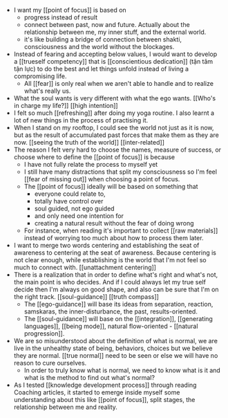 - I want my [[point of focus]] is based on
    - progress instead of result
    - connect between past, now and future. Actually about the relationship between me, my inner stuff, and the external world.
    - it's like building a bridge of connection between shakti, consciousness and the world without the blockages.
- Instead of fearing and accepting below values, I would want to develop a [[trueself competency]] that is [[conscientious dedication]] (tận tâm tận lực) to do the best and let things unfold instead of living a compromising life.
    - All [[fear]] is only real when we aren't able to handle and to realize what's really us.
- What the soul wants is very different with what the ego wants. [[Who's in charge my life?]] [[high intention]]
- I felt so much [[refreshing]] after doing my yoga routine. I also learnt a lot of new things in the process of practising it.
- When I stand on my rooftop, I could see the world not just as it is now, but as the result of accumulated past forces that make them as they are now. [[seeing the truth of the world]] [[inter-related]]
- The reason I felt very hard to choose the names, measure of success, or choose where to define the [[point of focus]] is because
    - I have not fully relate the process to myself yet
    - I still have many distractions that split my consciousness so I'm feel [[fear of missing out]] when choosing a point of focus.
    - The [[point of focus]] ideally will be based on something that
        - everyone could relate to,
        - totally have control over
        - soul guided, not ego guided
        - and only need one intention for
        - creating a natural result without the fear of doing wrong
    - For instance, when reading it's important to collect [[raw materials]] instead of worrying too much about how to process them later.
- I want to merge two words centering and establishing the seat of awareness to centering at the seat of awareness. Because centering is not clear enough, while establishing is the world that I'm not feel so much to connect with. [[unattachment centering]]
- There is a realization that in order to define what's right and what's not, the main point is who decides. And if I could always let my true self decide then I'm always on good shape, and also can be sure that I'm on the right track. [[soul-guidance]] [[truth compass]]
    - The [[ego-guidance]] will base its ideas from separation, reaction, samskaras, the inner-disturbance, the past, results-oriented.
    - The [[soul-guidance]] will base on the [[integration]], [[generating languages]], [[being mode]], natural flow-oriented - [[natural progression]].
- We are so misunderstood about the definition of what is normal, we are live in the unhealthy state of being, behaviors, choices but we believe they are normal. [[true normal]] need to be seen or else we will have no reason to cure ourselves.
    - In order to truly know what is normal, we need to know what is it and what is the method to find out what's normal?
- As I tested [[knowledge development process]]  through reading Coaching articles, it started to emerge inside myself some understanding about this like [[point of focus]], split stages, the relationship between me and reality.
